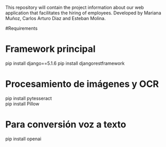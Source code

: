 This repository will contain the project information about our web application that facilitates the hiring of employees. Developed by Mariana Muñoz, Carlos Arturo Diaz and Esteban Molina.

#Requirements
# Framework principal
pip install django==5.1.6
pip install djangorestframework 
# Procesamiento de imágenes y OCR
pip install pytesseract   
pip install Pillow  
# Para conversión voz a texto
pip install openai    


